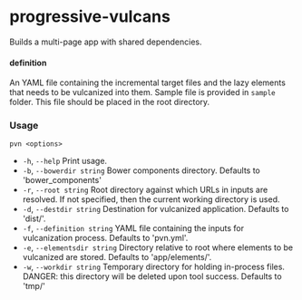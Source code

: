 # progressive-vulcans

Builds a multi-page app with shared dependencies.


#### definition
An YAML file containing the incremental target files and the lazy elements that needs to be vulcanized into them.
Sample file is provided in `sample` folder. This file should be placed in the root directory.

### Usage
 `pvn <options>`

- `-h`, `--help`                       Print usage.
- `-b`, `--bowerdir string`            Bower components directory. Defaults to 'bower_components'
- `-r`, `--root string`                Root directory against which URLs in inputs are resolved. If not specified, then the current working directory is used.
- `-d`, `--destdir string`             Destination for vulcanized application. Defaults to 'dist/'.
- `-f`, `--definition string`          YAML file containing the inputs for vulcanization process. Defaults to 'pvn.yml'.
- `-e`, `--elementsdir string`         Directory relative to root where elements to be vulcanized are stored. Defaults to 'app/elements/'.
- `-w`, `--workdir string`             Temporary directory for holding in-process files. DANGER: this directory will be deleted upon tool success. Defaults to 'tmp/'
